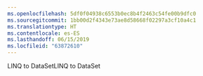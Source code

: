 ```yaml
---
ms.openlocfilehash: 5df0f04938c6553b0ec8b4f2463c54fe00b9dfc0
ms.sourcegitcommit: 1bb00d2f4343e73ae8d58668f02297a3cf10a4c1
ms.translationtype: HT
ms.contentlocale: es-ES
ms.lasthandoff: 06/15/2019
ms.locfileid: "63872610"
---
```

<span data-ttu-id="2d98e-101">LINQ to DataSet</span><span class="sxs-lookup"><span data-stu-id="2d98e-101">LINQ to DataSet</span></span>